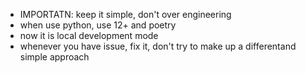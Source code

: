 - IMPORTATN: keep it simple, don't over engineering
- when use python, use 12+ and poetry
- now it is local development mode
- whenever you have issue, fix it, don't try to make up a differentand simple approach